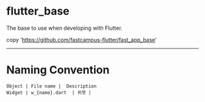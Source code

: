 # flutter_base
The base to use when developing with Flutter.

copy 'https://github.com/fastcampus-flutter/fast_app_base'

---

# Naming Convention


    Object | File name |  Description 
    Widget | w_{name}.dart  | 위젯 | 

